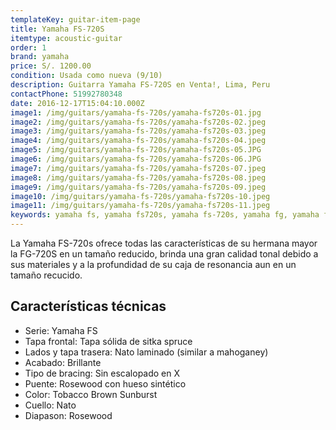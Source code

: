 ```yaml
---
templateKey: guitar-item-page
title: Yamaha FS-720S
itemtype: acoustic-guitar
order: 1
brand: yamaha
price: S/. 1200.00
condition: Usada como nueva (9/10)
description: Guitarra Yamaha FS-720S en Venta!, Lima, Peru
contactPhone: 51992780348
date: 2016-12-17T15:04:10.000Z
image1: /img/guitars/yamaha-fs-720s/yamaha-fs720s-01.jpg
image2: /img/guitars/yamaha-fs-720s/yamaha-fs720s-02.jpeg
image3: /img/guitars/yamaha-fs-720s/yamaha-fs720s-03.jpeg
image4: /img/guitars/yamaha-fs-720s/yamaha-fs720s-04.jpeg
image5: /img/guitars/yamaha-fs-720s/yamaha-fs720s-05.JPG
image6: /img/guitars/yamaha-fs-720s/yamaha-fs720s-06.JPG
image7: /img/guitars/yamaha-fs-720s/yamaha-fs720s-07.jpeg
image8: /img/guitars/yamaha-fs-720s/yamaha-fs720s-08.jpeg
image9: /img/guitars/yamaha-fs-720s/yamaha-fs720s-09.jpeg
image10: /img/guitars/yamaha-fs-720s/yamaha-fs720s-10.jpeg
image11: /img/guitars/yamaha-fs-720s/yamaha-fs720s-11.jpeg
keywords: yamaha fs, yamaha fs720s, yamaha fs-720s, yamaha fg, yamaha fg720s, yamaha fg-720s
---
```


La Yamaha FS-720s ofrece todas las características de su hermana mayor la FG-720S en un tamaño reducido, brinda una gran calidad tonal debido a sus materiales y a la profundidad de su caja de resonancia aun en un tamaño recucido.

## Características técnicas

* Serie: Yamaha FS
* Tapa frontal: Tapa sólida de sitka spruce
* Lados y tapa trasera: Nato laminado (similar a mahoganey)
* Acabado: Brillante
* Tipo de bracing: Sin escalopado en X
* Puente: Rosewood con hueso sintético
* Color: Tobacco Brown Sunburst
* Cuello: Nato
* Diapason: Rosewood
